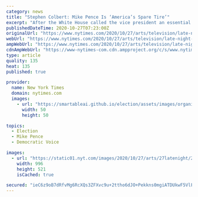 ```yaml
---
category: news
title: "Stephen Colbert: Mike Pence Is ‘America’s Spare Tire’"
excerpt: "After the White House called the vice president an essential worker, Colbert said: “At best, he is vice essential. You want him in the trunk, but you hope to never have to use him.”"
publishedDateTime: 2020-10-27T07:23:00Z
originalUrl: "https://www.nytimes.com/2020/10/27/arts/television/late-night-mike-pence-stephen-colbert.html"
webUrl: "https://www.nytimes.com/2020/10/27/arts/television/late-night-mike-pence-stephen-colbert.html"
ampWebUrl: "https://www.nytimes.com/2020/10/27/arts/television/late-night-mike-pence-stephen-colbert.amp.html"
cdnAmpWebUrl: "https://www-nytimes-com.cdn.ampproject.org/c/s/www.nytimes.com/2020/10/27/arts/television/late-night-mike-pence-stephen-colbert.amp.html"
type: article
quality: 135
heat: 135
published: true

provider:
  name: New York Times
  domain: nytimes.com
  images:
    - url: "https://smartableai.github.io/election/assets/images/organizations/nytimes.com-50x50.jpg"
      width: 50
      height: 50

topics:
  - Election
  - Mike Pence
  - Democratic Voice

images:
  - url: "https://static01.nyt.com/images/2020/10/27/arts/27latenight/27latenight-facebookJumbo.png"
    width: 996
    height: 521
    isCached: true

secured: "ieC6z9oB7dRfvMg6RcXQs3ZFXvc9u+2ttho6dJO+Pekkns0mgiATDUkwF5VlFKj0uaQ/+XxVRFIP+aKGE+yBz1XuWKq9DfGpelz/N1rAqER81WlLPXkHVmDkYRdSNbeA5uKUSEEVk1jCe3XsOtHHMawv2klum61kaDHmTxK+Y0fABa3gH3ex9kRongCiX5FJrMcagSZR+yEL18ILqlKKXCrf3qeeMEKkDFZaC4z1EryyM8820uN86OgMDsrogiqd2slZ9vRytsP1eF9N0TFJSvz3p0x/dr6dId5/ot5J8yvR9nSeQsJE5MD+3iSzHmDsrEuLVkcSzDLIrVstieBnMpD26JVC87Crc2U2t03zEy8=;Rhb1ytGgZvnDipQzp/6rEQ=="
---
```


